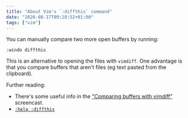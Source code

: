```yaml
---
title: "About Vim's `:diffthis` command"
date: "2020-08-17T09:28:52+01:00"
tags: ["vim"]
---
```


You can manually compare two more open buffers by running:

```vim
:windo diffthis
```

This is an alternative to opening the files with `vimdiff`. One advantage is
that you compare buffers that aren't files (eg text pasted from the clipboard).

Further reading:

- There's some useful info in the ["Comparing buffers with vimdiff"](http://vimcasts.org/episodes/comparing-buffers-with-vimdiff/) screencast.
- [`:help :diffthis`](http://vimdoc.sourceforge.net/htmldoc/diff.html#:diffthis)

